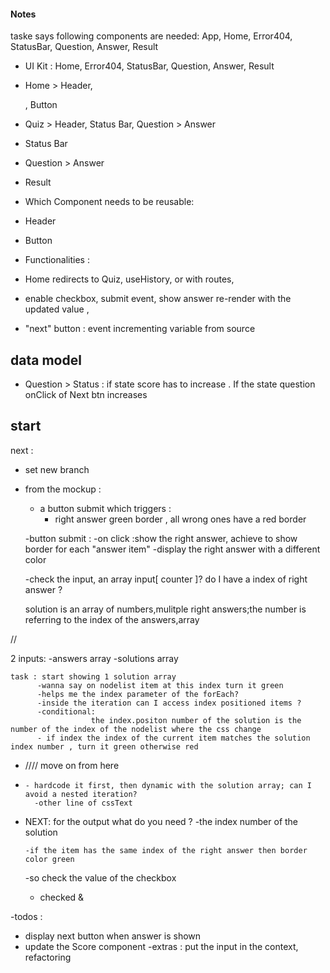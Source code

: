#### Notes

taske says following components are needed:
App, Home, Error404, StatusBar, Question, Answer, Result

- UI Kit :
  Home, Error404, StatusBar, Question, Answer, Result

- Home > Header, <p> , Button
- Quiz > Header, Status Bar, Question > Answer
- Status Bar
- Question > Answer
- Result

- Which Component needs to be reusable:

- Header
- Button

- Functionalities :

- Home redirects to Quiz, useHistory, or with routes,

- enable checkbox, submit event, show answer re-render with the updated value ,

- "next" button : event incrementing variable from source

## data model

- Question > Status : if state score has to increase . If the state question onClick of Next btn increases

## start

next :

- set new branch

- from the mockup :

  - a button submit which triggers :
    - right answer green border , all wrong ones have a red border

  -button submit :
  -on click :show the right answer, achieve to show border for each "answer item"
  -display the right answer with a different color

  -check the input, an array input[ counter ]? do I have a index of right answer ?

  solution is an array of numbers,mulitple right answers;the number is referring to the index of the answers,array

//

2 inputs:
-answers array
-solutions array

    task : start showing 1 solution array
          -wanna say on nodelist item at this index turn it green
          -helps me the index parameter of the forEach?
          -inside the iteration can I access index positioned items ?
          -conditional:
                      the index.positon number of the solution is the number of the index of the nodelist where the css change
          - if index the index of the current item matches the solution index number , turn it green otherwise red

- //// move on from here
-     - hardcode it first, then dynamic with the solution array; can I avoid a nested iteration?
        -other line of cssText

- NEXT:
  for the output what do you need ?
  -the index number of the solution

      -if the item has the same index of the right answer then border color green

  -so check the value of the checkbox

  - checked &

-todos :

- display next button when answer is shown
- update the Score component
  -extras : put the input in the context, refactoring
